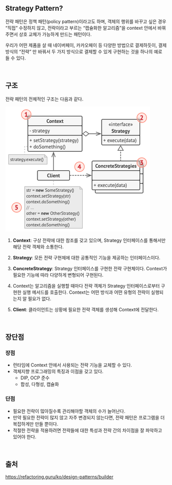 ## Strategy Pattern?

전략 패턴은 정책 패턴(policy pattern)이라고도 하며, 객체의 행위를 바꾸고 싶은 경우 “직접” 수정하지 않고, 
전략이라고 부르는 “캡슐화한 알고리즘”을 context 안에서 바꿔주면서 상호 교체가 가능하게 만드는 패턴이다.

우리가 어떤 제품을 살 때 네이버페이, 카카오페이 등 다양한 방법으로 결제하듯이, 결제 방식의 “전략” 만 바꿔서 두 가지 
방식으로 결제할 수 있게 구현하는 것을 하나의 예로 들 수 있다.

<br>

## 구조

전략 패턴의 전체적인 구조는 다음과 같다.

![strategy.png](strategy.png)

1. **Context**: 구상 전략에 대한 참조를 갖고 있으며, Strategy 인터페이스를 통해서만 해당 전략 객체와 소통한다.

2. **Strategy**: 모든 전략 구현체에 대한 공통적인 기능을 제공하는 인터페이스이다.

3. **ConcreteStrategy**: Strategy 인터페이스를 구현한 전략 구현체이다. Context가 필요한 기능에 따라 다양하게 
변형되어 구현된다.

4. Context는 알고리즘을 실행할 때마다 전략 객체가 Strategy 인터페이스로부터 구현한 실행 메서드를 호출한다. 
Context는 어떤 방식과 어떤 유형의 전략이 실행되는지 알 필요가 없다.

5. **Client**: 클라이언트는 상황에 필요한 전략 객체를 생성해 Context에 전달한다.

<br>

## 장단점

### 장점

- 런타임에 Context 안에서 사용되는 전략 기능을 교체할 수 있다.
- 객체지향 프로그래밍의 특징과 이점을 갖고 있다.
    - DIP, OCP 준수
    - 합성, 다형성, 캡슐화

### 단점

- 필요한 전략이 많아질수록 관리해야할 객체의 수가 늘어난다.
- 만약 필요한 전략이 많지 않고 자주 변경되지 않는다면, 전략 패턴은 프로그램을 더 복잡하게만 만들 뿐이다.
- 적절한 전략을 적용하려면 전략들에 대한 특성과 전략 간의 차이점을 잘 파악하고 있어야 한다.

<br>

## 출처
https://refactoring.guru/ko/design-patterns/builder